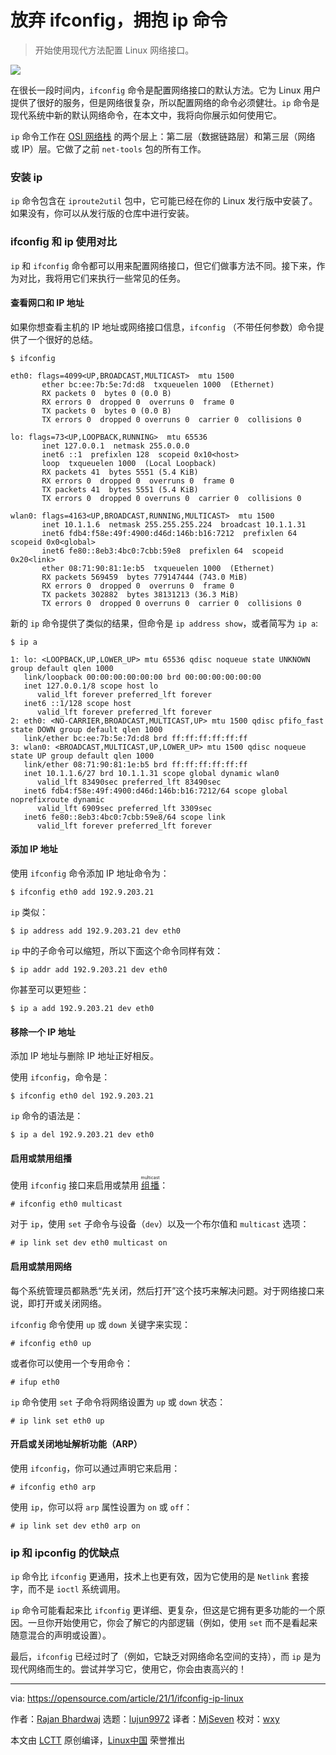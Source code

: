 [#]: collector: "lujun9972"
[#]: translator: "MjSeven"
[#]: reviewer: "wxy"
[#]: publisher: " "
[#]: url: " "
[#]: subject: "Why you need to drop ifconfig for ip"
[#]: via: "https://opensource.com/article/21/1/ifconfig-ip-linux"
[#]: author: "Rajan Bhardwaj https://opensource.com/users/rajabhar"

放弃 ifconfig，拥抱 ip 命令
======

> 开始使用现代方法配置 Linux 网络接口。

![](https://img.linux.net.cn/data/attachment/album/202102/05/233847lpg1lnz7kl2czgfj.jpg)

在很长一段时间内，`ifconfig` 命令是配置网络接口的默认方法。它为 Linux 用户提供了很好的服务，但是网络很复杂，所以配置网络的命令必须健壮。`ip` 命令是现代系统中新的默认网络命令，在本文中，我将向你展示如何使用它。

`ip` 命令工作在 [OSI 网络栈][2] 的两个层上：第二层（数据链路层）和第三层（网络 或 IP）层。它做了之前 `net-tools` 包的所有工作。

### 安装 ip

`ip` 命令包含在 `iproute2util` 包中，它可能已经在你的 Linux 发行版中安装了。如果没有，你可以从发行版的仓库中进行安装。

### ifconfig 和 ip 使用对比 

`ip` 和 `ifconfig` 命令都可以用来配置网络接口，但它们做事方法不同。接下来，作为对比，我将用它们来执行一些常见的任务。

#### 查看网口和 IP 地址

如果你想查看主机的 IP 地址或网络接口信息，`ifconfig` （不带任何参数）命令提供了一个很好的总结。

```
$ ifconfig
                                                                                                
eth0: flags=4099<UP,BROADCAST,MULTICAST>  mtu 1500                                                                 
       ether bc:ee:7b:5e:7d:d8  txqueuelen 1000  (Ethernet)                                                       
       RX packets 0  bytes 0 (0.0 B)
       RX errors 0  dropped 0  overruns 0  frame 0
       TX packets 0  bytes 0 (0.0 B)
       TX errors 0  dropped 0 overruns 0  carrier 0  collisions 0

lo: flags=73<UP,LOOPBACK,RUNNING>  mtu 65536
       inet 127.0.0.1  netmask 255.0.0.0
       inet6 ::1  prefixlen 128  scopeid 0x10<host>
       loop  txqueuelen 1000  (Local Loopback)
       RX packets 41  bytes 5551 (5.4 KiB)
       RX errors 0  dropped 0  overruns 0  frame 0
       TX packets 41  bytes 5551 (5.4 KiB)
       TX errors 0  dropped 0 overruns 0  carrier 0  collisions 0

wlan0: flags=4163<UP,BROADCAST,RUNNING,MULTICAST>  mtu 1500
       inet 10.1.1.6  netmask 255.255.255.224  broadcast 10.1.1.31
       inet6 fdb4:f58e:49f:4900:d46d:146b:b16:7212  prefixlen 64  scopeid 0x0<global>
       inet6 fe80::8eb3:4bc0:7cbb:59e8  prefixlen 64  scopeid 0x20<link>
       ether 08:71:90:81:1e:b5  txqueuelen 1000  (Ethernet)
       RX packets 569459  bytes 779147444 (743.0 MiB)
       RX errors 0  dropped 0  overruns 0  frame 0
       TX packets 302882  bytes 38131213 (36.3 MiB)
       TX errors 0  dropped 0 overruns 0  carrier 0  collisions 0
```

新的 `ip` 命令提供了类似的结果，但命令是 `ip address show`，或者简写为 `ip a`:

```
$ ip a

1: lo: <LOOPBACK,UP,LOWER_UP> mtu 65536 qdisc noqueue state UNKNOWN group default qlen 1000
   link/loopback 00:00:00:00:00:00 brd 00:00:00:00:00:00
   inet 127.0.0.1/8 scope host lo
      valid_lft forever preferred_lft forever
   inet6 ::1/128 scope host  
      valid_lft forever preferred_lft forever
2: eth0: <NO-CARRIER,BROADCAST,MULTICAST,UP> mtu 1500 qdisc pfifo_fast state DOWN group default qlen 1000
   link/ether bc:ee:7b:5e:7d:d8 brd ff:ff:ff:ff:ff:ff
3: wlan0: <BROADCAST,MULTICAST,UP,LOWER_UP> mtu 1500 qdisc noqueue state UP group default qlen 1000
   link/ether 08:71:90:81:1e:b5 brd ff:ff:ff:ff:ff:ff
   inet 10.1.1.6/27 brd 10.1.1.31 scope global dynamic wlan0
      valid_lft 83490sec preferred_lft 83490sec
   inet6 fdb4:f58e:49f:4900:d46d:146b:b16:7212/64 scope global noprefixroute dynamic  
      valid_lft 6909sec preferred_lft 3309sec
   inet6 fe80::8eb3:4bc0:7cbb:59e8/64 scope link  
      valid_lft forever preferred_lft forever
```

#### 添加 IP 地址

使用 `ifconfig` 命令添加 IP 地址命令为：

```
$ ifconfig eth0 add 192.9.203.21
```

`ip` 类似：

```
$ ip address add 192.9.203.21 dev eth0
```

`ip` 中的子命令可以缩短，所以下面这个命令同样有效：

```
$ ip addr add 192.9.203.21 dev eth0
```

你甚至可以更短些：

```
$ ip a add 192.9.203.21 dev eth0
```

#### 移除一个 IP 地址

添加 IP 地址与删除 IP 地址正好相反。

使用 `ifconfig`，命令是：

```
$ ifconfig eth0 del 192.9.203.21
```

`ip` 命令的语法是：

```
$ ip a del 192.9.203.21 dev eth0
```

#### 启用或禁用组播

使用 `ifconfig` 接口来启用或禁用 <ruby>[组播][3]<rt>multicast</rt></ruby>：

```
# ifconfig eth0 multicast
```

对于 `ip`，使用 `set` 子命令与设备（`dev`）以及一个布尔值和 `multicast` 选项：

```
# ip link set dev eth0 multicast on
```

#### 启用或禁用网络

每个系统管理员都熟悉“先关闭，然后打开”这个技巧来解决问题。对于网络接口来说，即打开或关闭网络。

`ifconfig` 命令使用 `up` 或 `down` 关键字来实现：

```
# ifconfig eth0 up
```

或者你可以使用一个专用命令：

```
# ifup eth0
```

`ip` 命令使用 `set` 子命令将网络设置为 `up` 或 `down` 状态：

```
# ip link set eth0 up
```

#### 开启或关闭地址解析功能（ARP）

使用 `ifconfig`，你可以通过声明它来启用：

```
# ifconfig eth0 arp
```

使用 `ip`，你可以将 `arp` 属性设置为 `on` 或 `off`：

```
# ip link set dev eth0 arp on
```

### ip 和 ipconfig 的优缺点

`ip` 命令比 `ifconfig` 更通用，技术上也更有效，因为它使用的是 `Netlink` 套接字，而不是 `ioctl` 系统调用。

`ip` 命令可能看起来比 `ifconfig` 更详细、更复杂，但这是它拥有更多功能的一个原因。一旦你开始使用它，你会了解它的内部逻辑（例如，使用 `set` 而不是看起来随意混合的声明或设置）。

最后，`ifconfig` 已经过时了（例如，它缺乏对网络命名空间的支持），而 `ip` 是为现代网络而生的。尝试并学习它，使用它，你会由衷高兴的！

--------------------------------------------------------------------------------

via: https://opensource.com/article/21/1/ifconfig-ip-linux

作者：[Rajan Bhardwaj][a]
选题：[lujun9972][b]
译者：[MjSeven](https://github.com/MjSeven)
校对：[wxy](https://github.com/wxy)

本文由 [LCTT](https://github.com/LCTT/TranslateProject) 原创编译，[Linux中国](https://linux.cn/) 荣誉推出

[a]: https://opensource.com/users/rajabhar
[b]: https://github.com/lujun9972
[1]: https://opensource.com/sites/default/files/styles/image-full-size/public/lead-images/gears_devops_learn_troubleshooting_lightbulb_tips_520.png?itok=HcN38NOk "Tips and gears turning"
[2]: https://en.wikipedia.org/wiki/OSI_model
[3]: https://en.wikipedia.org/wiki/Multicast
